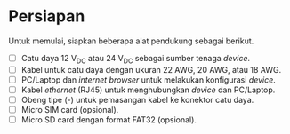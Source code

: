 # Persiapan

Untuk memulai, siapkan beberapa alat pendukung sebagai berikut.

- [ ] Catu daya 12 V<sub>DC</sub> atau 24 V<sub>DC</sub> sebagai sumber tenaga _device_.
- [ ] Kabel untuk catu daya dengan ukuran 22 AWG, 20 AWG, atau 18 AWG.
- [ ] PC/Laptop dan _internet browser_ untuk melakukan konfigurasi _device_.
- [ ] Kabel _ethernet_ (RJ45) untuk menghubungkan _device_ dan PC/Laptop.
- [ ] Obeng tipe (-) untuk pemasangan kabel ke konektor catu daya.
- [ ] Micro SIM card (opsional).
- [ ] Micro SD card dengan format FAT32 (opsional).